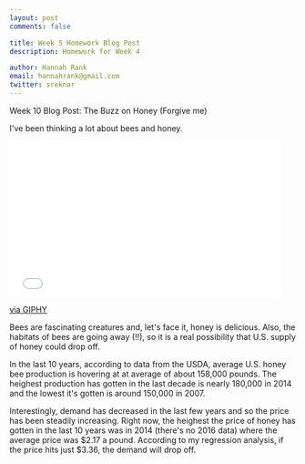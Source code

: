 ```yaml
---
layout: post
comments: false

title: Week 5 Homework Blog Post
description: Homework for Week 4

author: Hannah Rank
email: hannahrank@gmail.com
twitter: sreknar
---
```


Week 10 Blog Post: The Buzz on Honey (Forgive me)

I've been thinking a lot about bees and honey. 

<iframe src="//giphy.com/embed/G8NrleNPqxpK0" width="480" height="273" frameBorder="0" class="giphy-embed" allowFullScreen></iframe><p><a href="http://giphy.com/gifs/gob-arrested-development-G8NrleNPqxpK0">via GIPHY</a></p>

Bees are fascinating creatures and, let's face it, honey is delicious. Also, the habitats of bees are going away (!!), so it is a real possibility that U.S. supply of honey could drop off. 

In the last 10 years, according to data from the USDA, average U.S. honey bee production is hovering at at average of about 158,000 pounds. The heighest production has gotten in the last decade is nearly 180,000 in 2014 and the lowest it's gotten is around 150,000 in 2007. 

Interestingly, demand has decreased in the last few years and so the price has been steadily increasing. Right now, the heighest the price of honey has gotten in the last 10 years was in 2014 (there's no 2016 data) where the average price was $2.17 a pound. According to my regression analysis, if the price hits just $3.36, the demand will drop off. 

